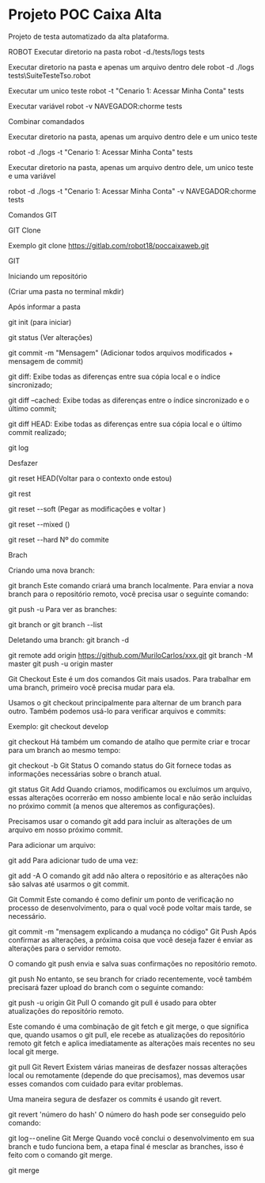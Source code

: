 # Projeto POC Caixa Alta

Projeto de testa automatizado da alta plataforma.

ROBOT
Executar diretorio na pasta
robot -d./tests/logs tests

Executar diretorio na pasta e apenas um arquivo dentro dele
robot -d ./logs tests\SuiteTesteTso.robot

Executar um unico teste
robot -t "Cenario 1: Acessar Minha Conta" tests

Executar variável
robot -v NAVEGADOR:chorme tests

Combinar comandados

Executar diretorio na pasta, apenas um arquivo dentro dele e um unico teste

robot -d ./logs -t "Cenario 1: Acessar Minha Conta" tests

Executar diretorio na pasta, apenas um arquivo dentro dele, um unico teste e uma variável

robot -d ./logs -t "Cenario 1: Acessar Minha Conta" -v NAVEGADOR:chorme tests

Comandos GIT

GIT Clone

Exemplo
git clone https://gitlab.com/robot18/poccaixaweb.git


GIT

Iniciando um repositório

(Criar uma pasta no terminal mkdir)

Após informar a pasta

git init (para iniciar)


git status (Ver alterações)

git commit -m "Mensagem" (Adicionar todos arquivos modificados + mensagem de commit)

git diff: Exibe todas as diferenças entre sua cópia local e o índice sincronizado;

git diff –cached: Exibe todas as diferenças entre o índice sincronizado e o último commit;

git diff HEAD: Exibe todas as diferenças entre sua cópia local e o último commit realizado;

git log



Desfazer

git reset HEAD(Voltar para o contexto onde estou)

git rest

git reset --soft (Pegar as modificações e voltar )

git reset --mixed ()

git reset --hard Nº do commite


Brach

Criando uma nova branch:

git branch <nome-do-branch>
Este comando criará uma branch localmente. Para enviar a nova branch para o repositório remoto, você precisa usar o seguinte comando:

git push -u <remote> <nome-da-branch>
Para ver as branches:

git branch or git branch --list

Deletando uma branch:
git branch -d <nome-da-branch>

git remote add origin https://github.com/MuriloCarlos/xxx.git
git branch -M master
git push -u origin master


Git Checkout
Este é um dos comandos Git mais usados. Para trabalhar em uma branch, primeiro você precisa mudar para ela.

Usamos o git checkout principalmente para alternar de um branch para outro. Também podemos usá-lo para verificar arquivos e commits:

Exemplo:
git checkout develop

git checkout <nome-da-branch>
Há também um comando de atalho que permite criar e trocar para um branch ao mesmo tempo:

git checkout -b <nome-da-branch>
Git Status
O comando status do Git fornece todas as informações necessárias sobre o branch atual.

git status
Git Add
Quando criamos, modificamos ou excluímos um arquivo, essas alterações ocorrerão em nosso ambiente local e não serão incluídas no próximo commit (a menos que alteremos as configurações).

Precisamos usar o comando git add para incluir as alterações de um arquivo em nosso próximo commit.

Para adicionar um arquivo:

git add <arquivo>
Para adicionar tudo de uma vez:

git add -A
O comando git add não altera o repositório e as alterações não são salvas até usarmos o git commit.

Git Commit
Este comando é como definir um ponto de verificação no processo de desenvolvimento, para o qual você pode voltar mais tarde, se necessário.

git commit -m "mensagem explicando a mudança no código"
Git Push
Após confirmar as alterações, a próxima coisa que você deseja fazer é enviar as alterações para o servidor remoto.

O comando git push envia e salva suas confirmações no repositório remoto.

git push <remote> <nome-do-branch>
No entanto, se seu branch for criado recentemente, você também precisará fazer upload do branch com o seguinte comando:

git push -u origin <nome-do-branch>
Git Pull
O comando git pull é usado para obter atualizações do repositório remoto.

Este comando é uma combinação de git fetch e git merge, o que significa que, quando usamos o git pull, ele recebe as atualizações do repositório remoto git fetch e aplica imediatamente as alterações mais recentes no seu local git merge.

git pull <remote>
Git Revert
Existem várias maneiras de desfazer nossas alterações local ou remotamente (depende do que precisamos), mas devemos usar esses comandos com cuidado para evitar problemas.

Uma maneira segura de desfazer os commits é usando git revert.

git revert 'número do hash'
O número do hash pode ser conseguido pelo comando:

git log -- oneline
Git Merge
Quando você conclui o desenvolvimento em sua branch e tudo funciona bem, a etapa final é mesclar as branches, isso é feito com o comando git merge.

git merge <nome-da-branch>
